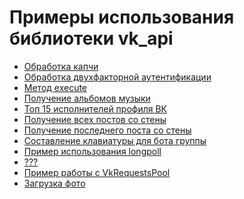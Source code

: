 Примеры использования библиотеки vk_api
======
* [Обработка капчи](./captcha_handle.py)
* [Обработка двухфакторной аутентификации](./two_factor_auth.py)
* [Метод execute](./execute_functions.py)
* [Получение альбомов музыки](./get_album_audio.py)
* [Топ 15 исполнителей профиля ВК](./get_all_audio.py)
* [Получение всех постов со стены](./get_full_wall.py)
* [Получение последнего поста со стены](./simple_example.py)
* [Составление клавиатуры для бота группы](./keyboard.py)
* [Пример использования longpoll](./longpoll.py)
* [???](./proxies_timeout_retries.py)
* [Пример работы с VkRequestsPool](./requests_pool.py)
* [Загрузка фото](./upload_photo.py)
